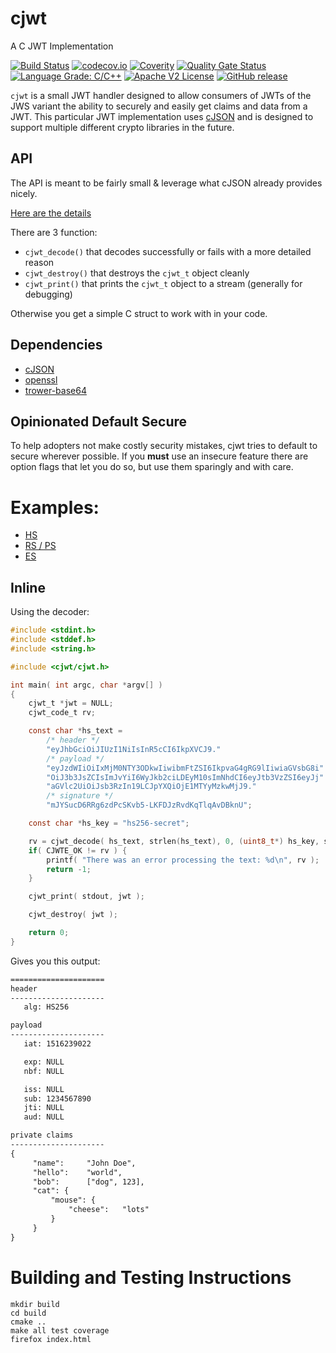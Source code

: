 <!--
SPDX-FileCopyrightText: 2017-2021 Comcast Cable Communications Management, LLC
SPDX-License-Identifier: Apache-2.0
-->
# cjwt

A C JWT Implementation

[![Build Status](https://github.com/xmidt-org/cjwt/workflows/CI/badge.svg)](https://github.com/xmidt-org/cjwt/actions)
[![codecov.io](http://codecov.io/github/xmidt-org/cjwt/coverage.svg?branch=main)](http://codecov.io/github/xmidt-org/cjwt?branch=main)
[![Coverity](https://img.shields.io/coverity/scan/23236.svg)]("https://scan.coverity.com/projects/xmidt-org-cjwt)
[![Quality Gate Status](https://sonarcloud.io/api/project_badges/measure?project=xmidt-org_cjwt&metric=alert_status)](https://sonarcloud.io/dashboard?id=xmidt-org_cjwt)
[![Language Grade: C/C++](https://img.shields.io/lgtm/grade/cpp/g/xmidt-org/cjwt.svg?logo=lgtm&logoWidth=18)](https://lgtm.com/projects/g/xmidt-org/cjwt/context:cpp)
[![Apache V2 License](http://img.shields.io/badge/license-Apache%20V2-blue.svg)](https://github.com/xmidt-org/cjwt/blob/main/LICENSES/Apache-2.0.txt)
[![GitHub release](https://img.shields.io/github/release/xmidt-org/cjwt.svg)](CHANGELOG.md)

`cjwt` is a small JWT handler designed to allow consumers of JWTs of the JWS variant
the ability to securely and easily get claims and data from a JWT.  This particular
JWT implementation uses [cJSON](https://github.com/DaveGamble/cJSON) and is designed to support multiple different
crypto libraries in the future.

## API

The API is meant to be fairly small & leverage what cJSON already provides nicely.

[Here are the details](https://github.com/xmidt-org/cjwt/blob/main/src/cjwt.h)

There are 3 function:

 - `cjwt_decode()` that decodes successfully or fails with a more detailed reason
 - `cjwt_destroy()` that destroys the `cjwt_t` object cleanly
 - `cjwt_print()` that prints the `cjwt_t` object to a stream (generally for debugging)

Otherwise you get a simple C struct to work with in your code.

## Dependencies

- [cJSON](https://github.com/DaveGamble/cJSON)
- [openssl](https://github.com/openssl/openssl)
- [trower-base64](https://github.com/xmidt-org/trower-base64)


## Opinionated Default Secure

To help adopters not make costly security mistakes, cjwt tries to default to
secure wherever possible.  If you **must** use an insecure feature there are
option flags that let you do so, but use them sparingly and with care.


# Examples:

- [HS](https://github.com/xmidt-org/cjwt/blob/main/examples/basic/hs_example.c)
- [RS / PS](https://github.com/xmidt-org/cjwt/blob/main/examples/basic/rs_example.c)
- [ES](https://github.com/xmidt-org/cjwt/blob/main/examples/basic/es_example.c)

## Inline

Using the decoder:

```c
#include <stdint.h>
#include <stddef.h>
#include <string.h>

#include <cjwt/cjwt.h>

int main( int argc, char *argv[] )
{
    cjwt_t *jwt = NULL;
    cjwt_code_t rv;

    const char *hs_text = 
        /* header */
        "eyJhbGciOiJIUzI1NiIsInR5cCI6IkpXVCJ9."
        /* payload */
        "eyJzdWIiOiIxMjM0NTY3ODkwIiwibmFtZSI6IkpvaG4gRG9lIiwiaGVsbG8i"
        "OiJ3b3JsZCIsImJvYiI6WyJkb2ciLDEyM10sImNhdCI6eyJtb3VzZSI6eyJj"
        "aGVlc2UiOiJsb3RzIn19LCJpYXQiOjE1MTYyMzkwMjJ9."
        /* signature */
        "mJYSucD6RRg6zdPcSKvb5-LKFDJzRvdKqTlqAvDBknU";

    const char *hs_key = "hs256-secret";

    rv = cjwt_decode( hs_text, strlen(hs_text), 0, (uint8_t*) hs_key, strlen(hs_key), 0, 0, &jwt );
    if( CJWTE_OK != rv ) {
        printf( "There was an error processing the text: %d\n", rv );
        return -1;
    }

    cjwt_print( stdout, jwt );

    cjwt_destroy( jwt );

    return 0;
}
```

Gives you this output:

```txt
=====================
header
---------------------
   alg: HS256

payload
---------------------
   iat: 1516239022

   exp: NULL
   nbf: NULL

   iss: NULL
   sub: 1234567890
   jti: NULL
   aud: NULL

private claims
---------------------
{
     "name":     "John Doe",
     "hello":    "world",
     "bob":      ["dog", 123],
     "cat": {
         "mouse": {
             "cheese":   "lots"
         }
     }
}
```

# Building and Testing Instructions

```
mkdir build
cd build
cmake ..
make all test coverage
firefox index.html
```
